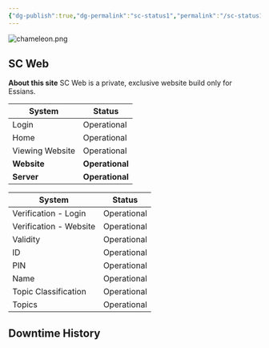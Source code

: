 ```yaml
---
{"dg-publish":true,"dg-permalink":"sc-status1","permalink":"/sc-status1/"}
---
```


![chameleon.png](/img/user/chameleon.png)
## SC Web 

**About this site**
SC Web is a private, exclusive website build only for Essians.

| System          | Status          |
| --------------- | --------------- |
| Login           | Operational     |
| Home            | Operational     |
| Viewing Website | Operational     |
| **Website**     | **Operational** |
| **Server**      | **Operational** |

| System                 | Status                     |
| ---------------------- | -------------------------- |
| Verification - Login   | Operational                |
| Verification - Website | Operational                |
| Validity               | Operational                |
| ID                     | Operational                |
| PIN                    | Operational                |
| Name                   | Operational                |
| Topic Classification   | Operational                |
| Topics                 | Operational                |

## Downtime History